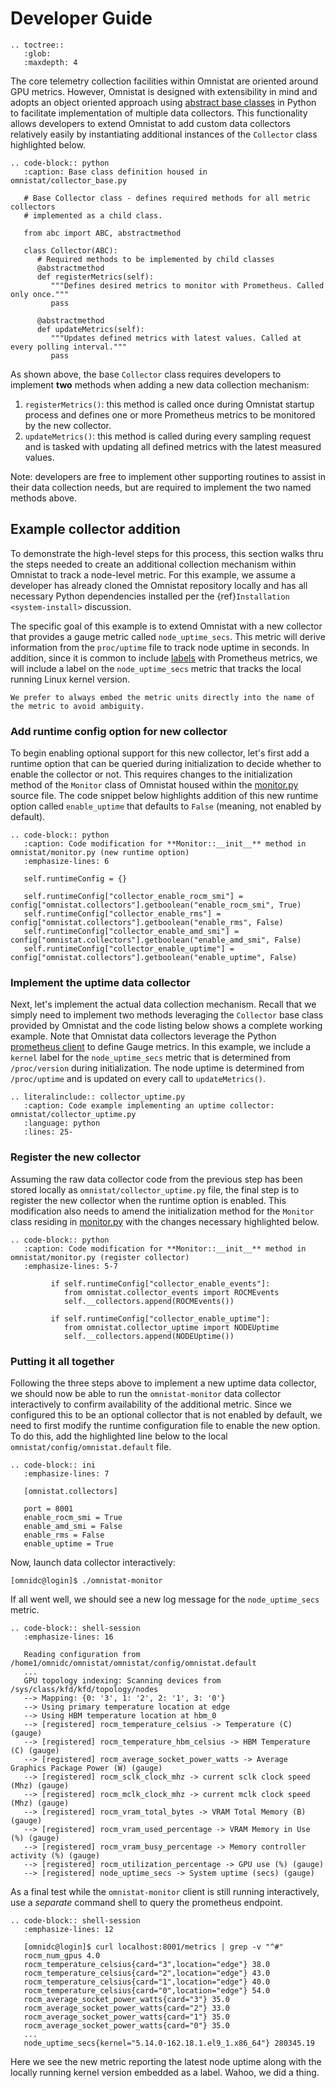 # Developer Guide

```eval_rst
.. toctree::
   :glob:
   :maxdepth: 4
```

The core telemetry collection facilities within Omnistat are oriented around GPU metrics. However, Omnistat is designed with extensibility in mind and adopts an object oriented approach using [abstract base classes](https://docs.python.org/3/library/abc.html) in Python to facilitate implementation of multiple data collectors. This functionality allows developers to extend Omnistat to add custom data collectors relatively easily by instantiating additional instances of the `Collector` class highlighted below. 

```eval_rst
.. code-block:: python
   :caption: Base class definition housed in omnistat/collector_base.py

   # Base Collector class - defines required methods for all metric collectors
   # implemented as a child class.

   from abc import ABC, abstractmethod

   class Collector(ABC):
      # Required methods to be implemented by child classes
      @abstractmethod
      def registerMetrics(self):
         """Defines desired metrics to monitor with Prometheus. Called only once."""
         pass

      @abstractmethod
      def updateMetrics(self):
         """Updates defined metrics with latest values. Called at every polling interval."""
         pass
```

As shown above, the base `Collector` class requires developers to implement **two** methods when adding a new data collection mechanism:

1. `registerMetrics()`: this method is called once during Omnistat startup process and defines one or more Prometheus metrics to be monitored by the new collector.
1. `updateMetrics()`: this method is called during every sampling request and is tasked with updating all defined metrics with the latest measured values.

Note: developers are free to implement other supporting routines to assist in their data collection needs, but are required to implement the two named methods above.

## Example collector addition
To demonstrate the high-level steps for this process, this section walks thru the steps needed to create an additional collection mechanism within Omnistat to track a node-level metric.  For this example, we assume a developer has already cloned the Omnistat repository locally and has all necessary Python dependencies installed per the {ref}`Installation <system-install>`  discussion.

The specific goal of this example is to extend Omnistat with a new collector that provides a gauge metric called `node_uptime_secs`. This metric will derive information from the `proc/uptime` file to track node uptime in seconds.  In addition, since it is common to include [labels](https://prometheus.io/docs/practices/naming/#labels) with Prometheus metrics, we will include a label on the `node_uptime_secs` metric that tracks the local running Linux kernel version.

```{note}
We prefer to always embed the metric units directly into the name of the metric to avoid ambiguity.
```

### Add runtime config option for new collector

To begin enabling optional support for this new collector, let's first add a runtime option that can be queried during initialization to decide whether to enable the collector or not.  This requires changes to the initialization method of the `Monitor` class of Omnistat housed within the [monitor.py](https://github.com/AMDResearch/omnistat/blob/main/omnistat/monitor.py) source file. The code snippet below highlights addition of this new runtime option called `enable_uptime` that defaults to `False` (meaning, not enabled by default).

```eval_rst
.. code-block:: python
   :caption: Code modification for **Monitor::__init__** method in omnistat/monitor.py (new runtime option)
   :emphasize-lines: 6

   self.runtimeConfig = {}

   self.runtimeConfig["collector_enable_rocm_smi"] = config["omnistat.collectors"].getboolean("enable_rocm_smi", True)
   self.runtimeConfig["collector_enable_rms"] = config["omnistat.collectors"].getboolean("enable_rms", False)
   self.runtimeConfig["collector_enable_amd_smi"] = config["omnistat.collectors"].getboolean("enable_amd_smi", False)
   self.runtimeConfig["collector_enable_uptime"] = config["omnistat.collectors"].getboolean("enable_uptime", False)
```

### Implement the uptime data collector

Next, let's implement the actual data collection mechanism. Recall that we simply need to implement two methods leveraging the `Collector` base class provided by Omnistat and the code listing below shows a complete working example.  Note that Omnistat data collectors leverage the Python [prometheus client](https://github.com/prometheus/client_python) to define Gauge metrics. In this example, we include a `kernel` label for the `node_uptime_secs` metric that is determined from `/proc/version` during initialization. The node uptime is determined from `/proc/uptime` and is updated on every call to `updateMetrics()`.  

```eval_rst
.. literalinclude:: collector_uptime.py
   :caption: Code example implementing an uptime collector: omnistat/collector_uptime.py
   :language: python
   :lines: 25-
```

### Register the new collector

Assuming the raw data collector code from the previous step has been stored locally as `omnistat/collector_uptime.py` file, the final step is to register the new collector when the runtime option is enabled.  This modification also needs to amend the initialization method for the `Monitor` class residing in [monitor.py](https://github.com/AMDResearch/omnistat/blob/main/omnistat/monitor.py) with the changes necessary highlighted below.

```eval_rst
.. code-block:: python
   :caption: Code modification for **Monitor::__init__** method in omnistat/monitor.py (register collector)
   :emphasize-lines: 5-7

         if self.runtimeConfig["collector_enable_events"]:
            from omnistat.collector_events import ROCMEvents
            self.__collectors.append(ROCMEvents())

         if self.runtimeConfig["collector_enable_uptime"]:
            from omnistat.collector_uptime import NODEUptime
            self.__collectors.append(NODEUptime())
```

### Putting it all together

Following the three steps above to implement a new uptime data collector, we should now be able to run the `omnistat-monitor` data collector interactively to confirm availability of the additional metric.  Since we configured this to be an optional collector that is not enabled by default, we need to first modify the runtime configuration file to enable the new option. To do this, add the highlighted line below to the local `omnistat/config/omnistat.default` file.

```eval_rst
.. code-block:: ini
   :emphasize-lines: 7

   [omnistat.collectors]

   port = 8001
   enable_rocm_smi = True
   enable_amd_smi = False
   enable_rms = False
   enable_uptime = True
```

Now, launch data collector interactively:

```shell-session
[omnidc@login]$ ./omnistat-monitor
```

If all went well, we should see a new log message for the `node_uptime_secs` metric.

```eval_rst
.. code-block:: shell-session
   :emphasize-lines: 16

   Reading configuration from /home1/omnidc/omnistat/omnistat/config/omnistat.default
   ...
   GPU topology indexing: Scanning devices from /sys/class/kfd/kfd/topology/nodes
   --> Mapping: {0: '3', 1: '2', 2: '1', 3: '0'}
   --> Using primary temperature location at edge
   --> Using HBM temperature location at hbm_0
   --> [registered] rocm_temperature_celsius -> Temperature (C) (gauge)
   --> [registered] rocm_temperature_hbm_celsius -> HBM Temperature (C) (gauge)
   --> [registered] rocm_average_socket_power_watts -> Average Graphics Package Power (W) (gauge)
   --> [registered] rocm_sclk_clock_mhz -> current sclk clock speed (Mhz) (gauge)
   --> [registered] rocm_mclk_clock_mhz -> current mclk clock speed (Mhz) (gauge)
   --> [registered] rocm_vram_total_bytes -> VRAM Total Memory (B) (gauge)
   --> [registered] rocm_vram_used_percentage -> VRAM Memory in Use (%) (gauge)
   --> [registered] rocm_vram_busy_percentage -> Memory controller activity (%) (gauge)
   --> [registered] rocm_utilization_percentage -> GPU use (%) (gauge)
   --> [registered] node_uptime_secs -> System uptime (secs) (gauge)
```

As a final test while the `omnistat-monitor` client is still running interactively, use a *separate* command shell to query the prometheus endpoint.


```eval_rst
.. code-block:: shell-session
   :emphasize-lines: 12

   [omnidc@login]$ curl localhost:8001/metrics | grep -v "^#"
   rocm_num_gpus 4.0
   rocm_temperature_celsius{card="3",location="edge"} 38.0
   rocm_temperature_celsius{card="2",location="edge"} 43.0
   rocm_temperature_celsius{card="1",location="edge"} 40.0
   rocm_temperature_celsius{card="0",location="edge"} 54.0
   rocm_average_socket_power_watts{card="3"} 35.0
   rocm_average_socket_power_watts{card="2"} 33.0
   rocm_average_socket_power_watts{card="1"} 35.0
   rocm_average_socket_power_watts{card="0"} 35.0
   ...
   node_uptime_secs{kernel="5.14.0-162.18.1.el9_1.x86_64"} 280345.19
```

Here we see the new metric reporting the latest node uptime along with the locally running kernel version embedded as a label.  Wahoo, we did a thing.